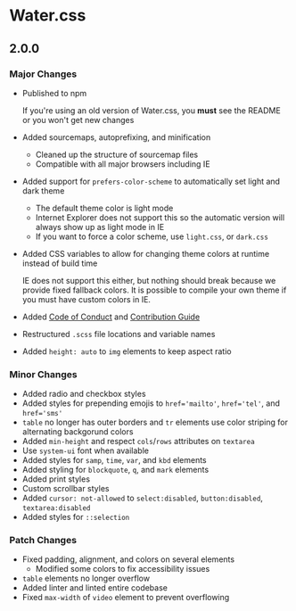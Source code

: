 # Water.css

## 2.0.0
### Major Changes

- Published to npm
  
  If you're using an old version of Water.css, you **must** see the README or you won't get new changes 

- Added sourcemaps, autoprefixing, and minification
  - Cleaned up the structure of sourcemap files
  - Compatible with all major browsers including IE

- Added support for `prefers-color-scheme` to automatically set light and dark theme
  - The default theme color is light mode
  - Internet Explorer does not support this so the automatic version will always show up as light mode in IE
  - If you want to force a color scheme, use `light.css`, or `dark.css`


- Added CSS variables to allow for changing theme colors at runtime instead of build time

  IE does not support this either, but nothing should break because we provide fixed fallback colors. It is possible to compile your own theme if you must have custom colors in IE.

- Added [Code of Conduct](.github/CODE_OF_CONDUCT.md) and [Contribution Guide](.github/CONTRIBUTING.md)
- Restructured `.scss` file locations and variable names
- Added `height: auto` to `img` elements to keep aspect ratio

### Minor Changes

- Added radio and checkbox styles
- Added styles for prepending emojis to `href='mailto'`, `href='tel'`, and `href='sms'`
- `table` no longer has outer borders and `tr` elements use color striping for alternating backgorund colors
- Added `min-height` and respect `cols`/`rows` attributes on `textarea`
- Use `system-ui` font when available
- Added styles for `samp`, `time`, `var`, and `kbd` elements
- Added styling for `blockquote`, `q`, and `mark` elements
- Added print styles
- Custom scrollbar styles
- Added `cursor: not-allowed` to `select:disabled`, `button:disabled`, `textarea:disabled`
- Added styles for `::selection`

### Patch Changes

- Fixed padding, alignment, and colors on several elements
  - Modified some colors to fix accessibility issues
- `table` elements no longer overflow
- Added linter and linted entire codebase
- Fixed `max-width` of `video` element to prevent overflowing
